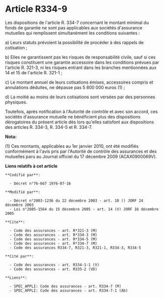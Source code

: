 # Article R334-9

Les dispositions de l'article R. 334-7 concernant le montant minimal du fonds de garantie ne sont pas applicables aux
sociétés d'assurance mutuelles qui remplissent simultanément les conditions suivantes :

a) Leurs statuts prévoient la possibilité de procéder à des rappels de cotisation ;

b) Elles ne garantissent pas les risques de responsabilité civile, sauf si ces risques constituent une garantie accessoire
dans les conditions prévues par l'article R. 321-3, ni les risques entrant dans les branches mentionnées aux 14 et 15 de
l'article R. 321-1 ;

c) Le montant annuel de leurs cotisations émises, accessoires compris et annulations déduites, ne dépasse pas 5 800 000 euros
(1) ;

d) La moitié au moins de leurs cotisations sont versées par des personnes physiques.

Toutefois, après notification à l'Autorité de contrôle et avec son accord, ces sociétés d'assurance mutuelle ne bénéficient
plus des dispositions dérogatoires du présent article dès lors qu'elles satisfont aux dispositions des articles R. 334-3, R.
334-5 et R. 334-7.

**Nota:**

(1) Ces montants, applicables au 1er janvier 2010, ont été modifiés conformément à l'avis pris par l'Autorité de contrôle des
assurances et des mutuelles paru au Journal officiel du 17 décembre 2009 (ACAX0900069V).

**Liens relatifs à cet article**

	**Codifié par**:

	  - Décret n°76-667 1976-07-16

	**Modifié par**:

	  - Décret n°2003-1236 du 22 décembre 2003 - art. 10 () JORF 24 décembre 2003
	  - Loi n°2005-1564 du 15 décembre 2005 - art. 14 (V) JORF 16 décembre 2005

	**Cite**:

	  - Code des assurances - art. R*321-3 (M)
	  - Code des assurances - art. R*334-3 (M)
	  - Code des assurances - art. R*334-5 (M)
	  - Code des assurances - art. R*334-7 (M)
	  - Code des assurances R334-7, R321-3, R321-1, R334-3, R334-5

	**Cité par**:

	  - Code des assurances - art. R334-1-1 (V)
	  - Code des assurances - art. R335-2 (VD)

	**Liens**:

	  - SPEC_APPLI: Code des assurances - art. R334-7 (M)
	  - SPEC_APPLI: Code des assurances - art. R334-7-1 (Ab)
